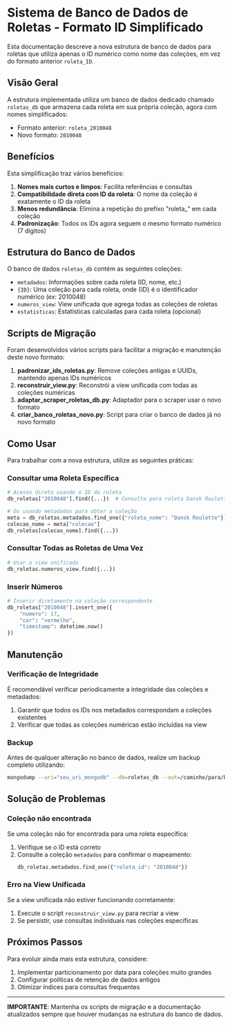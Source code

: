 # Sistema de Banco de Dados de Roletas - Formato ID Simplificado

Esta documentação descreve a nova estrutura de banco de dados para roletas que utiliza apenas o ID numérico como nome das coleções, em vez do formato anterior `roleta_ID`.

## Visão Geral

A estrutura implementada utiliza um banco de dados dedicado chamado `roletas_db` que armazena cada roleta em sua própria coleção, agora com nomes simplificados:

- Formato anterior: `roleta_2010048`
- Novo formato: `2010048`

## Benefícios

Esta simplificação traz vários benefícios:

1. **Nomes mais curtos e limpos**: Facilita referências e consultas
2. **Compatibilidade direta com ID da roleta**: O nome da coleção é exatamente o ID da roleta
3. **Menos redundância**: Elimina a repetição do prefixo "roleta_" em cada coleção
4. **Padronização**: Todos os IDs agora seguem o mesmo formato numérico (7 dígitos)

## Estrutura do Banco de Dados

O banco de dados `roletas_db` contém as seguintes coleções:

- `metadados`: Informações sobre cada roleta (ID, nome, etc.)
- `{ID}`: Uma coleção para cada roleta, onde {ID} é o identificador numérico (ex: 2010048)
- `numeros_view`: View unificada que agrega todas as coleções de roletas
- `estatisticas`: Estatísticas calculadas para cada roleta (opcional)

## Scripts de Migração

Foram desenvolvidos vários scripts para facilitar a migração e manutenção deste novo formato:

1. **padronizar_ids_roletas.py**: Remove coleções antigas e UUIDs, mantendo apenas IDs numéricos
2. **reconstruir_view.py**: Reconstrói a view unificada com todas as coleções numéricas
3. **adaptar_scraper_roletas_db.py**: Adaptador para o scraper usar o novo formato
4. **criar_banco_roletas_novo.py**: Script para criar o banco de dados já no novo formato

## Como Usar

Para trabalhar com a nova estrutura, utilize as seguintes práticas:

### Consultar uma Roleta Específica

```python
# Acesso direto usando o ID da roleta
db_roletas["2010048"].find({...})  # Consulta para roleta Dansk Roulette

# Ou usando metadados para obter a coleção
meta = db_roletas.metadados.find_one({"roleta_nome": "Dansk Roulette"})
colecao_nome = meta["colecao"]
db_roletas[colecao_nome].find({...})
```

### Consultar Todas as Roletas de Uma Vez

```python
# Usar a view unificada
db_roletas.numeros_view.find({...})
```

### Inserir Números

```python
# Inserir diretamente na coleção correspondente
db_roletas["2010048"].insert_one({
    "numero": 17,
    "cor": "vermelho",
    "timestamp": datetime.now()
})
```

## Manutenção

### Verificação de Integridade

É recomendável verificar periodicamente a integridade das coleções e metadados:

1. Garantir que todos os IDs nos metadados correspondam a coleções existentes
2. Verificar que todas as coleções numéricas estão incluídas na view

### Backup

Antes de qualquer alteração no banco de dados, realize um backup completo utilizando:

```bash
mongodump --uri="seu_uri_mongodb" --db=roletas_db --out=/caminho/para/backup
```

## Solução de Problemas

### Coleção não encontrada

Se uma coleção não for encontrada para uma roleta específica:

1. Verifique se o ID está correto
2. Consulte a coleção `metadados` para confirmar o mapeamento:
   ```python
   db_roletas.metadados.find_one({"roleta_id": "2010048"})
   ```

### Erro na View Unificada

Se a view unificada não estiver funcionando corretamente:

1. Execute o script `reconstruir_view.py` para recriar a view
2. Se persistir, use consultas individuais nas coleções específicas

## Próximos Passos

Para evoluir ainda mais esta estrutura, considere:

1. Implementar particionamento por data para coleções muito grandes
2. Configurar políticas de retenção de dados antigos
3. Otimizar índices para consultas frequentes

---

**IMPORTANTE**: Mantenha os scripts de migração e a documentação atualizados sempre que houver mudanças na estrutura do banco de dados. 